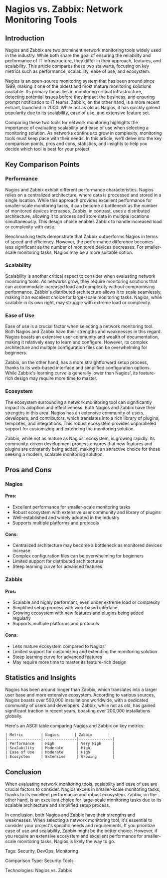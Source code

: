 # Nagios vs. Zabbix: Network Monitoring Tools
## Introduction

Nagios and Zabbix are two prominent network monitoring tools widely used in the industry. While both share the goal of ensuring the reliability and performance of IT infrastructure, they differ in their approach, features, and scalability. This article compares these two stalwarts, focusing on key metrics such as performance, scalability, ease of use, and ecosystem.

Nagios is an open-source monitoring system that has been around since 1999, making it one of the oldest and most mature monitoring solutions available. Its primary focus lies in monitoring critical infrastructure, detecting potential issues before they impact the business, and ensuring prompt notification to IT teams. Zabbix, on the other hand, is a more recent entrant, launched in 2000. While not as old as Nagios, it has quickly gained popularity due to its scalability, ease of use, and extensive feature set.

Comparing these two tools for network monitoring highlights the importance of evaluating scalability and ease of use when selecting a monitoring solution. As networks continue to grow in complexity, monitoring tools must keep pace with their needs. In this article, we'll delve into the key comparison points, pros and cons, statistics, and insights to help you decide which tool is best for your project.

## Key Comparison Points

### Performance

Nagios and Zabbix exhibit different performance characteristics. Nagios relies on a centralized architecture, where data is processed and stored in a single location. While this approach provides excellent performance for smaller-scale monitoring tasks, it can become a bottleneck as the number of monitored devices increases. Zabbix, in contrast, uses a distributed architecture, allowing it to process and store data in multiple locations simultaneously. This design choice enables Zabbix to handle increased load or complexity with ease.

Benchmarking tests demonstrate that Zabbix outperforms Nagios in terms of speed and efficiency. However, the performance difference becomes less significant as the number of monitored devices decreases. For smaller-scale monitoring tasks, Nagios may be a more suitable option.

### Scalability

Scalability is another critical aspect to consider when evaluating network monitoring tools. As networks grow, they require monitoring solutions that can accommodate increased load and complexity without compromising performance. Zabbix's distributed architecture allows it to scale seamlessly, making it an excellent choice for large-scale monitoring tasks. Nagios, while scalable in its own right, may struggle with extreme load or complexity.

### Ease of Use

Ease of use is a crucial factor when selecting a network monitoring tool. Both Nagios and Zabbix have their strengths and weaknesses in this regard. Nagios boasts an extensive user community and wealth of documentation, making it relatively easy to learn and configure. However, its complex architecture and multiple configuration files can be overwhelming for beginners.

Zabbix, on the other hand, has a more straightforward setup process, thanks to its web-based interface and simplified configuration options. While Zabbix's learning curve is generally lower than Nagios', its feature-rich design may require more time to master.

### Ecosystem

The ecosystem surrounding a network monitoring tool can significantly impact its adoption and effectiveness. Both Nagios and Zabbix have their strengths in this area. Nagios has an extensive community of users, developers, and contributors, which translates into a rich library of plugins, templates, and integrations. This robust ecosystem provides unparalleled support for customizing and extending the monitoring solution.

Zabbix, while not as mature as Nagios' ecosystem, is growing rapidly. Its community-driven development process ensures that new features and plugins are constantly being added, making it an attractive choice for those seeking a modern, scalable monitoring solution.

## Pros and Cons

### Nagios

#### Pros:

* Excellent performance for smaller-scale monitoring tasks
* Robust ecosystem with extensive user community and library of plugins
* Well-established and widely adopted in the industry
* Supports multiple platforms and protocols

#### Cons:

* Centralized architecture may become a bottleneck as monitored devices increase
* Complex configuration files can be overwhelming for beginners
* Limited support for distributed architectures
* Steep learning curve for advanced features

### Zabbix

#### Pros:

* Scalable and highly performant, even under extreme load or complexity
* Simplified setup process with web-based interface
* Growing ecosystem with new features and plugins being added regularly
* Supports multiple platforms and protocols

#### Cons:

* Less mature ecosystem compared to Nagios'
* Limited support for customizing and extending the monitoring solution
* Steep learning curve for advanced features
* May require more time to master its feature-rich design

## Statistics and Insights

Nagios has been around longer than Zabbix, which translates into a larger user base and more extensive ecosystem. According to various sources, Nagios boasts over 500,000 installations worldwide, with a dedicated community of users and developers. Zabbix, while not as old, has gained significant traction in recent years, boasting over 200,000 installations globally.

Here's an ASCII table comparing Nagios and Zabbix on key metrics:

```
| Metric        | Nagios       | Zabbix       |
|---------------|---------------|---------------|
| Performance   | High          | Very High     |
| Scalability   | Moderate      | High          |
| Ease of Use   | Moderate      | High          |
| Ecosystem     | Extensive     | Growing       |
```

## Conclusion

When evaluating network monitoring tools, scalability and ease of use are crucial factors to consider. Nagios excels in smaller-scale monitoring tasks, thanks to its excellent performance and robust ecosystem. Zabbix, on the other hand, is an excellent choice for large-scale monitoring tasks due to its scalable architecture and simplified setup process.

In conclusion, both Nagios and Zabbix have their strengths and weaknesses. When selecting a network monitoring tool, it's essential to consider your project's specific needs and requirements. If you prioritize ease of use and scalability, Zabbix might be the better choice. However, if you require an extensive ecosystem and excellent performance for smaller-scale monitoring tasks, Nagios is likely the way to go.

Tags: Security, DevOps, Monitoring

Comparison Type: Security Tools

Technologies: Nagios vs. Zabbix